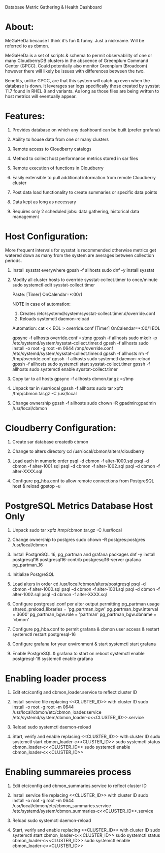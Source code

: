 Database Metric Gathering & Health Dashboard

About:
========================================================================

MeGaHeDa because I think it's fun & funny. Just a nickname. Will be referred to as cbmon.

MeGaHeDa is a set of scripts & schema to permit observability of one or many CloudberryDB
clusters in the abscence of Greenplum Command Center (GPCC). Could potentially also monitor
Greenplum (Broadcom) however there will likely be issues with differences between the two.

Benefits, unlike GPCC, are that this system will catch up even when the database is down.
It leverages sar logs specifically those created by sysstat 11.7 found in RHEL 8 and variants.
As long as those files are being written to host metrics will eventually appear.

Features:
========================================================================

1. Provides database on which any dashboard can be built (prefer grafana)

2. Ability to house data from one or many clusters

3. Remote access to Cloudberry catalogs

4. Method to collect host performance metrics stored in sar files

5. Remote execution of functions in Cloudberry

6. Easily extensible to pull additional information from remote Cloudberry cluster

7. Post data load functionality to create summaries or specific data points

8. Data kept as long as necessary

9. Requires only 2 scheduled jobs: data gathering, historical data management


Host Configuration:
========================================================================

More frequent intervals for sysstat is recommended otherwise metrics get watered down as many
from the system are averages between collection periods.

1. Install sysstat everywhere
   gpssh -f allhosts sudo dnf -y install sysstat

2. Modify all cluster hosts to override sysstat-collect.timer to once/minute
   sudo systemctl edit sysstat-collect.timer

   Paste:
   [Timer]
   OnCalendar=*:00/1

   NOTE in case of automation:
   1. Creates /etc/systemd/system/sysstat-collect.timer.d/override.conf
   2. Reloads systemctl daemon-reload

   Automation:
cat << EOL > override.conf
[Timer]
OnCalendar=*:00/1
EOL

   gpsync -f allhosts override.conf =:/tmp
   gpssh -f allhosts sudo mkdir -p /etc/systemd/system/sysstat-collect.timer.d
   gpssh -f allhosts sudo install -o root -g root -m 0644 /tmp/override.conf /etc/systemd/system/sysstat-collect.timer.d
   gpssh -f allhosts rm -f /tmp/override.conf
   gpssh -f allhosts sudo systemctl daemon-reload
   gpssh -f allhosts sudo systemctl start sysstat-collect.timer
   gpssh -f allhosts sudo systemctl enable sysstat-collect.timer
   

3. Copy tar to all hosts
   gpsync -f allhosts cbmon.tar.gz =:/tmp

4. Unpack tar in /usr/local
   gpssh -f allhosts sudo tar xpfz /tmp/cbmon.tar.gz -C /usr/local

5. Change ownership
   gpssh -f allhosts sudo chown -R gpadmin:gpadmin /usr/local/cbmon


Cloudberry Configuration:
========================================================================
1. Create sar database
    createdb cbmon

2. Change to alters directory
    cd /usr/local/cbmon/alters/cloudberry

3. Load each in numeric order
    psql -d cbmon -f alter-1000.sql
    psql -d cbmon -f alter-1001.sql
    psql -d cbmon -f alter-1002.sql
    psql -d cbmon -f alter-XXXX.sql

4. Configure pg_hba.conf to allow remote connections from PostgreSQL host & reload
    gpstop -u


PostgreSQL Metrics Database Host Only
========================================================================

1. Unpack
   sudo tar xpfz /tmp/cbmon.tar.gz -C /usr/local

2. Change ownership to postgres
   sudo chown -R postgres:postgres /usr/local/cbmon

3. Install PostgreSQL 16, pg_partman and grafana packages
    dnf -y install postgresql16 postgresql16-contrib postgresql16-server grafana pg_partman_16

4. Initialize PostgreSQL

5. Load alters in order
    cd /usr/local/cbmon/alters/postgresql
    psql -d cbmon -f alter-1000.sql
    psql -d cbmon -f alter-1001.sql
    psql -d cbmon -f alter-1002.sql
    psql -d cbmon -f alter-XXXX.sql

6. Configure postgresql.conf per alter output permitting pg_partman usage
    shared_preload_libraries = 'pg_partman_bgw'
    pg_partman_bgw.interval = 3600'
    pg_partman_bgw.role = 'partman'
    pg_partman_bgw.dbname = 'cbmon'

7. Configure pg_hba.conf to permit grafana & cbmon user access & restart
    systemctl restart postgresql-16

8. Configure grafana for your environment & start
    systemctl start grafana

9. Enable PostgreSQL & grafana to start on reboot
    systemctl enable postgresql-16
    systemctl enable grafana



Enabling loader process
========================================================================

1. Edit etc/config and cbmon_loader.service to reflect cluster ID

2. Install service file replacing <<CLUSTER_ID>> with cluster ID
   sudo install -o root -g root -m 0644 \
     /usr/local/cbmon/etc/cbmon_loader.service \
     /etc/systemd/system/cbmon_loader-c<<CLUSTER_ID>>.service

3. Reload
   sudo systemctl daemon-reload

4. Start, verify and enable replacing <<CLUSTER_ID>> with cluster ID
   sudo systemctl start cbmon_loader-c<<CLUSTER_ID>>
   sudo systemctl status cbmon_loader-c<<CLUSTER_ID>>
   sudo systemctl enable cbmon_loader-c<<CLUSTER_ID>>



Enabling summareies process
========================================================================

1. Edit etc/config and cbmon_summaries.service to reflect cluster ID

2. Install service file replacing <<CLUSTER_ID>> with cluster ID
   sudo install -o root -g root -m 0644 \
     /usr/local/cbmon/etc/cbmon_summaries.service \
     /etc/systemd/system/cbmon_summaries-c<<CLUSTER_ID>>.service

3. Reload
   sudo systemctl daemon-reload

4. Start, verify and enable replacing <<CLUSTER_ID>> with cluster ID
   sudo systemctl start cbmon_loader-c<<CLUSTER_ID>>
   sudo systemctl status cbmon_loader-c<<CLUSTER_ID>>
   sudo systemctl enable cbmon_loader-c<<CLUSTER_ID>>



